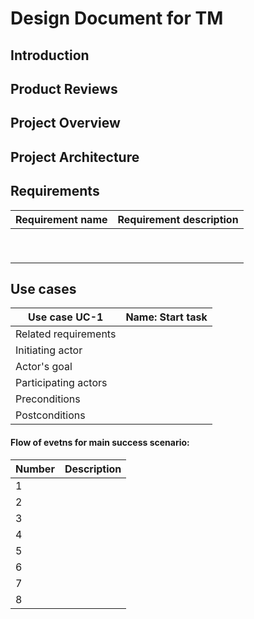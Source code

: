 # Design Document for TM 

## Introduction


## Product Reviews


## Project Overview


## Project Architecture


## Requirements
| Requirement name | Requirement description |
|------------------|-------------------------|
|                  |                         |
|                  |                         |
|                  |                         |
|                  |                         |
|                  |                         |
|                  |                         |
|                  |                         |
|                  |                         |
|                  |                         |

## Use cases

| Use case UC-1             | Name: Start task              |
|---------------------------|-------------------------------|
| Related requirements      |                               |
| Initiating actor          |                               |
| Actor's goal              |                               |
| Participating actors      |                               |
| Preconditions             |                               |
| Postconditions            |                               |

#### Flow of evetns for main success scenario:

| Number |    Description          |
|--------|-------------------------|
| 1      |                         |
| 2      |                         |
| 3      |                         |
| 4      |                         |
| 5      |                         |
| 6      |                         |
| 7      |                         |
| 8      |                         |



